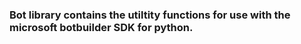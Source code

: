 ﻿### Bot library contains the utiltity functions for use with the microsoft botbuilder SDK for python.
